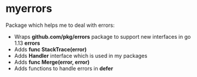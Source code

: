 # myerrors

Package which helps me to deal with errors:
- Wraps **github.com/pkg/errors** package to support new interfaces in go 1.13 **errors**
- Adds **func StackTrace(error)**
- Adds **Handler** interface which is used in my packages
- Adds **func Merge(error, error)**
- Adds functions to handle errors in **defer**